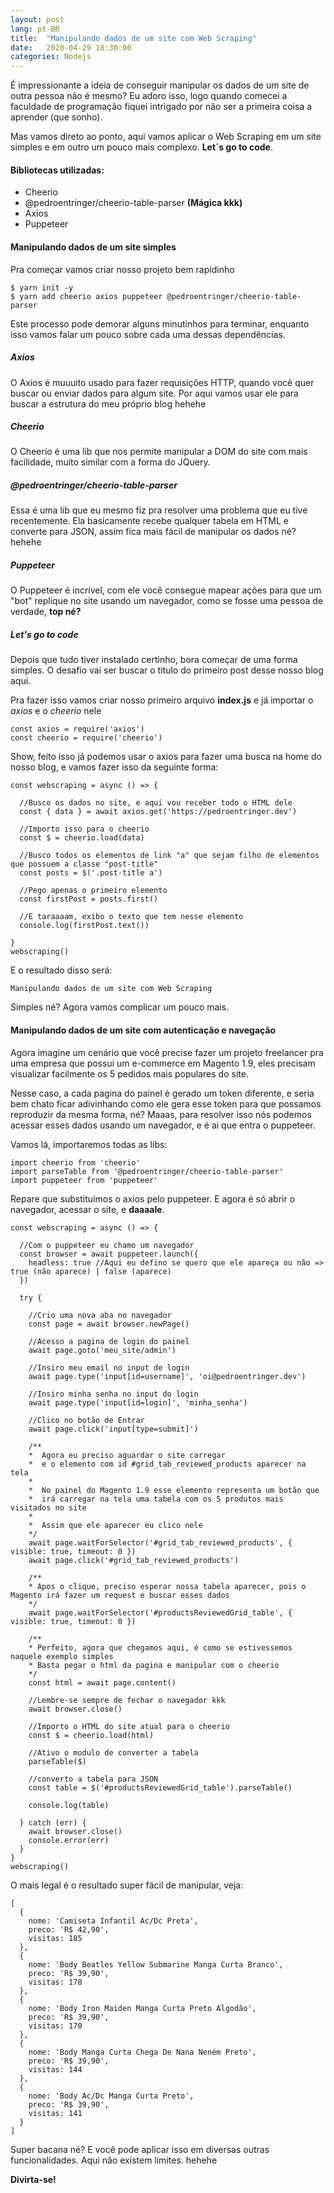 ```yaml
---
layout: post
lang: pt-BR
title:  "Manipulando dados de um site com Web Scraping"
date:   2020-04-29 18:30:00
categories: Nodejs
---
```


É impressionante a ideia de conseguir manipular os dados de um site de outra pessoa não é mesmo? Eu adoro isso, logo quando comecei a faculdade de programação fiquei intrigado por não ser a primeira coisa a aprender (que sonho).

Mas vamos direto ao ponto, aqui vamos aplicar o Web Scraping em um site simples e em outro um pouco mais complexo. **Let`s go to code**.

#### Bibliotecas utilizadas:
* Cheerio
* @pedroentringer/cheerio-table-parser **(Mágica kkk)**
* Axios
* Puppeteer

#### Manipulando dados de um site simples
Pra começar vamos criar nosso projeto bem rapidinho

<pre><code class="language-bash">$ yarn init -y
$ yarn add cheerio axios puppeteer @pedroentringer/cheerio-table-parser
</code></pre>

Este processo pode demorar alguns minutinhos para terminar, enquanto isso vamos falar um pouco sobre cada uma dessas dependências.

##### Axios
O Axios é muuuito usado para fazer requisições HTTP, quando você quer buscar ou enviar dados para algum site.
Por aqui vamos usar ele para buscar a estrutura do meu próprio blog hehehe

##### Cheerio
O Cheerio é uma lib que nos permite manipular a DOM do site com mais facilidade, muito similar com a forma do JQuery.

##### @pedroentringer/cheerio-table-parser
Essa é uma lib que eu mesmo fiz pra resolver uma problema que eu tive recentemente. Ela basicamente recebe qualquer tabela em HTML e converte para JSON, assim fica mais fácil de manipular os dados né? hehehe

##### Puppeteer
O Puppeteer é incrível, com ele você consegue mapear ações para que um "bot" replique no site usando um navegador, como se fosse uma pessoa de verdade, **top né?**

##### Let's go to code
Depois que tudo tiver instalado certinho, bora começar de uma forma simples.
O desafio vai ser buscar o titulo do primeiro post desse nosso blog aqui.

Pra fazer isso vamos criar nosso primeiro arquivo **index.js** e já importar o _axios_ e o _cheerio_ nele

<pre><code class="language-javascript">const axios = require('axios')
const cheerio = require('cheerio')
</code></pre>
Show, feito isso já podemos usar o axios para fazer uma busca na home do nosso blog, e vamos fazer isso da seguinte forma:
<pre><code class="language-javascript">const webscraping = async () => {

  //Busco os dados no site, e aqui vou receber todo o HTML dele
  const { data } = await axios.get('https://pedroentringer.dev')

  //Importo isso para o cheerio
  const $ = cheerio.load(data)

  //Busco todos os elementos de link "a" que sejam filho de elementos que possuem a classe "post-title" 
  const posts = $('.post-title a')

  //Pego apenas o primeiro elemento
  const firstPost = posts.first()

  //E taraaaam, exibo o texto que tem nesse elemento
  console.log(firstPost.text())

}
webscraping()
</code></pre>

E o resultado disso será:
<pre><code class="language-javascript">Manipulando dados de um site com Web Scraping
</code></pre>

Simples né? Agora vamos complicar um pouco mais.

#### Manipulando dados de um site com autenticação e navegação
Agora imagine um cenário que você precise fazer um projeto freelancer pra uma empresa que possui um e-commerce em Magento 1.9, eles precisam visualizar facilmente os 5 pedidos mais populares do site. 

Nesse caso, a cada pagina do painel é gerado um token diferente, e seria bem chato ficar adivinhando como ele gera esse token para que possamos reproduzir da mesma forma, né? Maaas, para resolver isso nós podemos acessar esses dados usando um navegador, e é ai que entra o puppeteer.

Vamos lá, importaremos todas as libs:
<pre><code class="language-javascript">import cheerio from 'cheerio'
import parseTable from '@pedroentringer/cheerio-table-parser'
import puppeteer from 'puppeteer'
</code></pre>

Repare que substituímos o axios pelo puppeteer.
E agora é só abrir o navegador, acessar o site, e **daaaale**.
<pre><code class="language-javascript">const webscraping = async () => {

  //Com o puppeteer eu chamo um navegador
  const browser = await puppeteer.launch({
    headless: true //Aqui eu defino se quero que ele apareça ou não => true (não aparece) | false (aparece)
  })

  try {

    //Crio uma nova aba no navegador
    const page = await browser.newPage()

    //Acesso a pagina de login do painel
    await page.goto('meu_site/admin')

    //Insiro meu email no input de login
    await page.type('input[id=username]', 'oi@pedroentringer.dev')

    //Insiro minha senha no input do login
    await page.type('input[id=login]', 'minha_senha')

    //Clico no botão de Entrar
    await page.click('input[type=submit]')

    /**
    *  Agora eu preciso aguardar o site carregar
    *  e o elemento com id #grid_tab_reviewed_products aparecer na tela
    *  
    *  No painel do Magento 1.9 esse elemento representa um botão que 
    *  irá carregar na tela uma tabela com os 5 produtos mais visitados no site
    *  
    *  Assim que ele aparecer eu clico nele
    */
    await page.waitForSelector('#grid_tab_reviewed_products', { visible: true, timeout: 0 })
    await page.click('#grid_tab_reviewed_products')

    /**
    * Apos o clique, preciso esperar nossa tabela aparecer, pois o Magento irá fazer um request e buscar esses dados
    */
    await page.waitForSelector('#productsReviewedGrid_table', { visible: true, timeout: 0 })

    /**
    * Perfeito, agora que chegamos aqui, é como se estivessemos naquele exemplo simples
    * Basta pegar o html da pagina e manipular com o cheerio
    */
    const html = await page.content()

    //Lembre-se sempre de fechar o navegador kkk
    await browser.close()

    //Importo o HTML do site atual para o cheerio
    const $ = cheerio.load(html)
    
    //Ativo o modulo de converter a tabela
    parseTable($)

    //converto a tabela para JSON
    const table = $('#productsReviewedGrid_table').parseTable()

    console.log(table)

  } catch (err) {
    await browser.close()
    console.error(err)
  }
}
webscraping()
</code></pre>

O mais legal é o resultado super fácil de manipular, veja:

<pre><code class="language-javascript">[
  {
    nome: 'Camiseta Infantil Ac/Dc Preta',
    preco: 'R$ 42,90',
    visitas: 185
  },
  {
    nome: 'Body Beatles Yellow Submarine Manga Curta Branco',
    preco: 'R$ 39,90',
    visitas: 178
  },
  {
    nome: 'Body Iron Maiden Manga Curta Preto Algodão',
    preco: 'R$ 39,90',
    visitas: 170
  },
  {
    nome: 'Body Manga Curta Chega De Nana Neném Preto',
    preco: 'R$ 39,90',
    visitas: 144
  },
  {
    nome: 'Body Ac/Dc Manga Curta Preto',
    preco: 'R$ 39,90',
    visitas: 141
  }
]
</code></pre>

Super bacana né? E você pode aplicar isso em diversas outras funcionalidades. Aqui não existem limites. hehehe

**Divirta-se!**